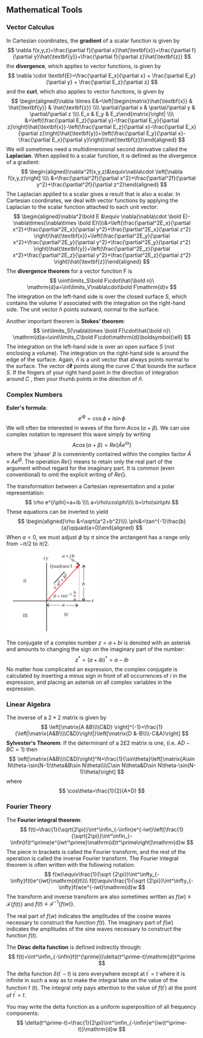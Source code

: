 ## Mathematical Tools

### Vector Calculus

In Cartesian coordinates, the **gradient** of a scalar function is given by
$$
\nabla f(x,y,z)=\frac{\partial f}{\partial x}\hat{\textbf{x}}+\frac{\partial f}{\partial y}\hat{\textbf{y}}+\frac{\partial f}{\partial z}\hat{\textbf{z}}
$$
the **divergence**, which applies to vector functions, is given by
$$
\nabla \cdot \textbf{E}=\frac{\partial E_x}{\partial x} + \frac{\partial E_y}{\partial y} + \frac{\partial E_z}{\partial z}
$$
and the **curl**, which also applies to vector functions, is given by
$$
\begin{aligned}\nabla \times E&=\left|\begin{matrix}\hat{\textbf{x}} & \hat{\textbf{y}} & \hat{\textbf{z}} \\\\ \partial/\partial x & \partial/\partial y & \partial/\partial z \\\\ E_x & E_y & E_z\end{matrix}\right| \\\\ &=\left(\frac{\partial E_z}{\partial y}-\frac{\partial E_y}{\partial z}\right)\hat{\textbf{x}}-\left(\frac{\partial E_z}{\partial x}-\frac{\partial E_x}{\partial z}\right)\hat{\textbf{y}}+\left(\frac{\partial E_y}{\partial x}-\frac{\partial E_x}{\partial y}\right)\hat{\textbf{z}}\end{aligned}
$$
We will sometimes need a multidimensional second derivative called the **Laplacian**. When applied to a scalar function, it is defined as the divergence of a gradient:
$$
\begin{aligned}\nabla^2f(x,y,z)&\equiv\nabla\cdot \left[\nabla f(x,y,z)\right] \\\\ &=\frac{\partial^2f}{\partial x^2}+\frac{\partial^2f}{\partial y^2}+\frac{\partial^2f}{\partial z^2}\end{aligned}
$$
The Laplacian applied to a scalar gives a result that is also a scalar. In Cartesian coordinates, we deal with vector functions by applying the Laplacian to the scalar function attached to each unit vector:
$$
\begin{aligned}\nabla^2\bold E &\equiv \nabla(\nabla\cdot \bold E)-\nabla\times(\nabla\times \bold E)\\\\&=\left(\frac{\partial^2E_x}{\partial x^2}+\frac{\partial^2E_x}{\partial y^2}+\frac{\partial^2E_x}{\partial z^2} \right)\hat{\textbf{x}}+\left(\frac{\partial^2E_y}{\partial x^2}+\frac{\partial^2E_y}{\partial y^2}+\frac{\partial^2E_y}{\partial z^2} \right)\hat{\textbf{y}}+\left(\frac{\partial^2E_z}{\partial x^2}+\frac{\partial^2E_z}{\partial y^2}+\frac{\partial^2E_z}{\partial z^2} \right)\hat{\textbf{z}}\end{aligned}
$$
The **divergence theorem** for a vector function F is
$$
\oint\limits_S\bold F\cdot\hat{\bold n}\ \mathrm{d}a=\int\limits_V\nabla\cdot\bold F\mathrm{d}v
$$
The integration on the left-hand side is over the closed surface $S$, which contains the volume $V$ associated with the integration on the right-hand side. The unit vector n̂ points outward, normal to the surface.

Another important theorem is **Stokes’ theorem**:
$$
\int\limits_S(\nabla\times \bold F)\cdot\hat{\bold n}\ \mathrm{d}a=\oint\limits_C\bold F\cdot\mathrm{d}\boldsymbol{\ell}
$$
The integration on the left-hand side is over an open surface $S$ (not enclosing a volume). The integration on the right-hand side is around the edge of the surface. Again, $\hat n$ is a unit vector that always points normal to the surface. The vector $\mathrm{d}\boldsymbol{\ell}$ points along the curve $C$ that bounds the surface $S$. If the fingers of your right
hand point in the direction of integration around $C$ , then your thumb points in the direction of $\hat{n}$.

### Complex Numbers

**Euler's formula**:
$$
e^{i\phi}=\cos\phi+i\sin\phi
$$
We will often be interested in waves of the form $A\cos(\alpha+\beta)$. We can use complex notation to represent this wave simply by writing  
$$
A\cos(\alpha+\beta)=Re\left\{\tilde A e^{i\alpha}\right\}
$$
where the 'phase' $\beta$ is conveniently contained within the complex factor $\tilde A\equiv Ae^{i\beta}$. The operation $Re\{\}$ means to retain only the real part of the argument without regard for the imaginary part. It is common (even conventional) to omit the explicit writing of $Re\{\}$.

The transformation between a Cartesian representation and a polar representation:
$$
\rho e^{i\phi}=a+ib \\\\ 
a=\rho\cos\phi\\\\
b=\rho\sin\phi
$$
These equations can be inverted to yield
$$
\begin{aligned}\rho &=\sqrt{a^2+b^2}\\\\
\phi&=\tan^{-1}\frac{b}{a}\qquad(a>0)\end{aligned}
$$
When $a<0$, we must adjust $\phi$ by $\pi$ since the arctangent has a range only from $-\pi/2$ to $\pi/2$.

<img src="complex plane representation.png" alt="A number in the complex plane can be represented either by Cartesian or polar representation." style="zoom:50%;" />

The conjugate of a complex number $z=a+bi$ is denoted with an asterisk and amounts to changing the sign on the imaginary part of the number:  
$$
z^*=(a+ib)^*=a-ib
$$
No matter how complicated an expression, the complex conjugate is calculated by inserting a minus sign in front of all occurrences of $i$ in the expression, and placing an asterisk on all complex variables in the expression.   

### Linear Algebra

The inverse of a $2\times 2$ matrix is given by
$$
\left[\matrix{A &B\\\\C&D} \right]^{-1}=\frac{1}{\left|\matrix{A&B\\\\C&D}\right|}\left[\matrix{D &-B\\\\-C&A}\right]
$$
**Sylvester's Theorem**: If the determinant of a 2£2 matrix is one, (i.e. $AD-BC=1$) then  
$$
\left[\matrix{A&B\\\\C&D}\right]^N=\frac{1}{\sin\theta}\left[\matrix{A\sin N\theta-\sin(N-1)\theta&B\sin N\theta\\\\C\sin N\theta&D\sin N\theta-\sin(N-1)\theta}\right]
$$
where
$$
\cos\theta=\frac{1}{2}(A+D)
$$

### Fourier Theory

The **Fourier integral theorem**:
$$
f(t)=\frac{1}{\sqrt{2\pi}}\int^\infin_{-\infin}e^{-iwt}\left[\frac{1}{\sqrt{2\pi}}\int^\infin_{-\infin}f(t^\prime)e^{iwt^\prime}\mathrm{d}t^\prime\right]\mathrm{d}w
$$
The piece in brackets is called the Fourier transform, and the rest of the operation is called the inverse Fourier transform. The Fourier integral theorem is often written with the following notation:  
$$
f(w)\equiv\frac{1}{\sqrt {2\pi}}\int^\infty_{-\infty}f(t)e^{iwt}\mathrm{d}t\\\\
f(t)\equiv\frac{1}{\sqrt {2\pi}}\int^\infty_{-\infty}f(w)e^{-iwt}\mathrm{d}w
$$
The transform and inverse transform are also sometimes written as  $f(w)\equiv\mathcal{F}\{f(t)\}$ and  $f(t)\equiv\mathcal{F}^{-1}\{f(w)\}$.

The real part of $f(w)$ indicates the amplitudes of the cosine waves necessary to construct the function $f(t)$. The imaginary part of $f(w)$ indicates the amplitudes of the sine waves necessary to construct the function $f(t)$.  

The **Dirac delta function** is defined indirectly through:
$$
f(t)=\int^\infin_{-\infin}f(t^{\prime})\delta(t^\prime-t)\mathrm{d}t^\prime
$$
The delta function $\delta(t^\prime-t)$ is zero everywhere except at $t^\prime=t$ where it is infinite in such a way as to make the integral take on the value of the function f (t).  The integral only pays attention to the value of $f(t^\prime)$ at the point of $t^\prime=t$.

You may write the delta function as a uniform superposition of all frequency components:  
$$
\delta(t^\prime-t)=\frac{1}{2\pi}\int^\infin_{-\infin}e^{iw(t^\prime-t)}\mathrm{d}w
$$
